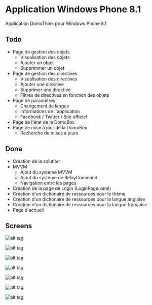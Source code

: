 Application Windows Phone 8.1
=======

Application DomoThink pour Windows Phone 8.1

## Todo ##

- Page de gestion des objets
	- Visualisation des objets
	- Ajouter un objet
	- Supprimmer un objet
- Page de gestion des directives
	- Visualisation des directives
	- Ajouter une directive
	- Supprimer une directive
	- Filtres de directives en fonction des objets
- Page de paramètres
	- Changement de langue
	- Informations de l'application
	- Facebook / Twitter / Site officiel
- Page de l'état de la DomoBox
- Page de mise à jour de la DomoBox
	- Recherche de mises à jours


## Done ##

- Création de la solution
- MVVM
	- Ajout du système MVVM
	- Ajout du système de RelayCommand
	- Navigation entre les pages
- Création de la page de Login (LoginPage.xaml)
- Création d'un dictionaire de ressources pour le thème
- Création d'un dictionaire de ressources pour la langue anglaise
- Création d'un dictionaire de ressources pour la langue française
- Page d'accueil

## Screens ##

![alt tag](https://github.com/jsthibault/Domo-Think-EIP/blob/App-WindowsPhone/Screens/DomoThink_LoginPage.png)

![alt tag](https://github.com/jsthibault/Domo-Think-EIP/blob/App-WindowsPhone/Screens/DomoThink_LoginPage_Loading.png)

![alt tag](https://github.com/jsthibault/Domo-Think-EIP/blob/App-WindowsPhone/Screens/DomoThink_HomePage.png)

![alt tag](https://github.com/jsthibault/Domo-Think-EIP/blob/App-WindowsPhone/Screens/DomoThink_ObjectsPage.png)

![alt tag](https://github.com/jsthibault/Domo-Think-EIP/blob/App-WindowsPhone/Screens/DomoThink_DirectivesPage.png)

![alt tag](https://github.com/jsthibault/Domo-Think-EIP/blob/App-WindowsPhone/Screens/DomoThink_BoxPage.png)

![alt tag](https://github.com/jsthibault/Domo-Think-EIP/blob/App-WindowsPhone/Screens/DomoThink_ParametersPage.png)


